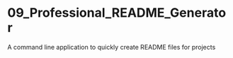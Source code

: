 # 09_Professional_README_Generator
A command line application to quickly create README files for projects
